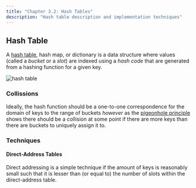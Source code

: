 ```yaml
---
title: "Chapter 3.2: Hash Tables"
description: "Hash table description and implementation techniques"
---
```


## Hash Table

A [hash table](https://en.wikipedia.org/wiki/Hash_table), hash map, or dictionary is a data structure where values (called a _bucket_ 
or a _slot_) are indexed using a _hash code_ that are generated from a hashing function 
for a given key.

![hash table](/images/figures/dsa/hash-table.png)

### Collissions

Ideally, the hash function should be a one-to-one correspondence for the domain of keys 
to the range of buckets _however_ as the [pigeonhole principle](https://en.wikipedia.org/wiki/Pigeonhole_principle) shows there should be a 
collision at some point if there are more keys than there are buckets to uniquely assign 
it to.

### Techniques

#### Direct-Address Tables

Direct addressing is a simple technique if the amount of keys is reasonably small such 
that it is lesser than (or equal to) the number of slots within the direct-address table.
